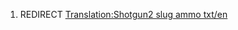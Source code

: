 1.  REDIRECT [Translation:Shotgun2 slug ammo
    txt/en](Translation:Shotgun2_slug_ammo_txt/en "wikilink")